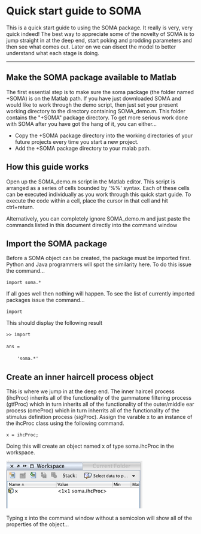 Quick start guide to SOMA
=========================

This is a quick start guide to using the SOMA package. It really is very, very quick indeed! The best way to appreciate some of the novelty of SOMA is to jump straight in at the deep end, start poking and prodding parameters and then see what comes out. Later on we can disect the model to better understand what each stage is doing.

- - - - - - - - - - - - - - - - - - - - - - - - - - - - - - -



Make the SOMA package available to Matlab
-----------------------------------------

The first essential step is to make sure the soma package (the folder named +SOMA) is on the Matlab path. If you have just downloaded SOMA and would like to work through the demo script, then just set your present working directory to the directory containing SOMA_demo.m. This folder contains the "+SOMA" package directory. To get more serious work done with SOMA after you have got the hang of it, you can either...
 
 - Copy the +SOMA package directory into the working directories of your future projects every time you start a new project.
 - Add the +SOMA package directory to your malab path.




How this guide works
--------------------

Open up the SOMA_demo.m script in the Matlab editor. This script is arranged as a series of cells bounded by '%%' syntax. Each of these cells can be executed individually as you work through this quick start guide. To execute the code within a cell, place the cursor in that cell and hit ctrl+return. 

Alternatively, you can completely ignore SOMA_demo.m and just paste the commands listed in this document directly into the command window



Import the SOMA package
-----------------------

Before a SOMA object can be created, the package must be imported first. Python and Java programmers will spot the similarity here. To do this issue the command... 

    import soma.*

If all goes well then nothing will happen. To see the list of currently imported packages issue the command...

    import

This should display the following result

    >> import

    ans = 

        'soma.*'

Create an inner haircell process object
---------------------------------------

This is where we jump in at the deep end. The inner haircell process (ihcProc) inherits all of the functionality of the gammatone filtering process (gtfProc) which in turn inherits all of the functionality of the outer/middle ear process (omeProc) which in turn inherrits all of the functionality of the stimulus definition process (sigProc). Assign the varable x to an instance of the ihcProc class using the following command.

    x = ihcProc;

Doing this will create an object named x of type soma.ihcProc in the workspace.

![Workspace](https://github.com/audioplastic/soma/raw/master/docs/images/Workspace.png)

Typing x into the command window without a semicolon will show all of the properties of the object...
